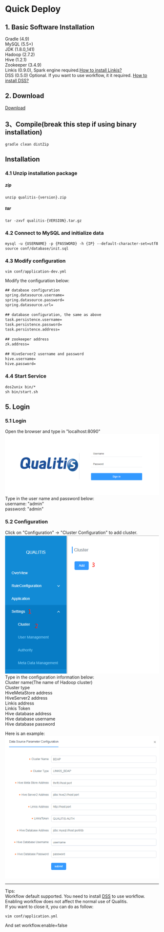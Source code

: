 # Quick Deploy

## 1. Basic Software Installation
Gradle (4.9)  
MySQL (5.5+)  
JDK (1.8.0_141)  
Hadoop (2.7.2)  
Hive (1.2.1)   
Zookeeper (3.4.9)  
Linkis (0.9.0), Spark engine required.[How to install Linkis?](https://github.com/WeBankFinTech/Linkis)  
DSS (0.5.0) Optional. If you want to use workflow, it it required. [How to install DSS?](https://github.com/WeBankFinTech/DSS)  

## 2. Download
[Download](https://github.com/WeBankFinTech/Qualitis/releases)

## 3、Compile(break this step if using binary installation)
```
gradle clean distZip
```

## Installation
### 4.1 Unzip installation package
##### zip
```
unzip qualitis-{version}.zip
```

##### tar
```
tar -zxvf qualitis-{VERSION}.tar.gz
```

### 4.2 Connect to MySQL and initialize data
```
mysql -u {USERNAME} -p {PASSWORD} -h {IP} --default-character-set=utf8
source conf/database/init.sql
```

### 4.3 Modify configuration
```
vim conf/application-dev.yml
```
Modify the configuration below:
```
## database configuration
spring.datasource.username=
spring.datasource.password=
spring.datasource.url=

## database configuration, the same as above 
task.persistence.username=
task.persistence.password=
task.persistence.address=

## zookeeper address
zk.address=

## HiveServer2 username and password
hive.username=
hive.password=
```

### 4.4 Start Service
```
dos2unix bin/*
sh bin/start.sh
```

## 5. Login
### 5.1 Login
Open the browser and type in "localhost:8090"  
![登录验证图片](../../../images/en_US/ch1/Login.png)  
Type in the user name and password below:  
username: "admin"  
password: "admin"  

### 5.2 Configuration
Click on "Configuration" -> "Cluster Configuration" to add cluster.  
![系统配置](../../../images/en_US/ch1/NewCluster.png)  
Type in the configuration information below:    
Cluster name(The name of Hadoop cluster)  
Cluster type  
HiveMetaStore address  
HiveServer2 address  
Linkis address  
Linkis Token  
Hive database address  
Hive database username  
Hive database password

Here is an example:  
![](../../../images/en_US/ch1/ClusterConfigurationDemo.png)

---

Tips:   
Workflow default supported. 
You need to install [DSS](https://github.com/WeBankFinTech/DSS) to use workflow.  
Enabling workflow does not affect the normal use of Qualitis.  
If you want to close it, you can do as follow:
```
vim conf/application.yml
```
And set workflow.enable=false